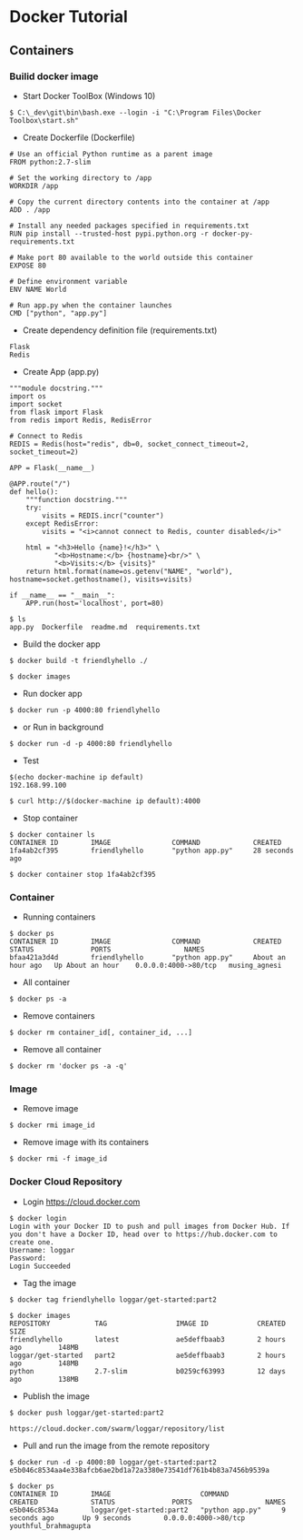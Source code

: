 # Docker Tutorial
## Containers

### Builid docker image

* Start Docker ToolBox (Windows 10)
```
$ C:\_dev\git\bin\bash.exe --login -i "C:\Program Files\Docker Toolbox\start.sh"
```

* Create Dockerfile (Dockerfile)
```
# Use an official Python runtime as a parent image
FROM python:2.7-slim

# Set the working directory to /app
WORKDIR /app

# Copy the current directory contents into the container at /app
ADD . /app

# Install any needed packages specified in requirements.txt
RUN pip install --trusted-host pypi.python.org -r docker-py-requirements.txt

# Make port 80 available to the world outside this container
EXPOSE 80

# Define environment variable
ENV NAME World

# Run app.py when the container launches
CMD ["python", "app.py"]
```

* Create dependency definition file (requirements.txt)
```
Flask
Redis
```

* Create App (app.py)
```
"""module docstring."""
import os
import socket
from flask import Flask
from redis import Redis, RedisError

# Connect to Redis
REDIS = Redis(host="redis", db=0, socket_connect_timeout=2, socket_timeout=2)

APP = Flask(__name__)

@APP.route("/")
def hello():
    """function docstring."""
    try:
        visits = REDIS.incr("counter")
    except RedisError:
        visits = "<i>cannot connect to Redis, counter disabled</i>"

    html = "<h3>Hello {name}!</h3>" \
           "<b>Hostname:</b> {hostname}<br/>" \
           "<b>Visits:</b> {visits}"
    return html.format(name=os.getenv("NAME", "world"), hostname=socket.gethostname(), visits=visits)

if __name__ == "__main__":
    APP.run(host='localhost', port=80)
```

```
$ ls
app.py  Dockerfile  readme.md  requirements.txt
```

* Build the docker app
```
$ docker build -t friendlyhello ./

$ docker images
```

* Run docker app
```
$ docker run -p 4000:80 friendlyhello
```

* or Run in background
```
$ docker run -d -p 4000:80 friendlyhello
```

* Test
```
$(echo docker-machine ip default)
192.168.99.100

$ curl http://$(docker-machine ip default):4000
```

* Stop container
```
$ docker container ls
CONTAINER ID        IMAGE               COMMAND             CREATED
1fa4ab2cf395        friendlyhello       "python app.py"     28 seconds ago

$ docker container stop 1fa4ab2cf395
```

### Container

* Running containers
```
$ docker ps
CONTAINER ID        IMAGE               COMMAND             CREATED             STATUS              PORTS                  NAMES
bfaa421a3d4d        friendlyhello       "python app.py"     About an hour ago   Up About an hour    0.0.0.0:4000->80/tcp   musing_agnesi
```

* All container
```
$ docker ps -a
```

* Remove containers
```
$ docker rm container_id[, container_id, ...]
```

* Remove all container
```
$ docker rm 'docker ps -a -q'
```

### Image

* Remove image
```
$ docker rmi image_id
```

* Remove image with its containers
```
$ docker rmi -f image_id
```

### Docker Cloud Repository

* Login https://cloud.docker.com
```
$ docker login
Login with your Docker ID to push and pull images from Docker Hub. If you don't have a Docker ID, head over to https://hub.docker.com to create one.
Username: loggar
Password:
Login Succeeded
```

* Tag the image
```
$ docker tag friendlyhello loggar/get-started:part2

$ docker images
REPOSITORY           TAG                 IMAGE ID            CREATED             SIZE
friendlyhello        latest              ae5deffbaab3        2 hours ago         148MB
loggar/get-started   part2               ae5deffbaab3        2 hours ago         148MB
python               2.7-slim            b0259cf63993        12 days ago         138MB
```

* Publish the image
```
$ docker push loggar/get-started:part2

https://cloud.docker.com/swarm/loggar/repository/list
```

* Pull and run the image from the remote repository
```
$ docker run -d -p 4000:80 loggar/get-started:part2
e5b046c8534aa4e338afcb6ae2bd1a72a3380e73541df761b4b83a7456b9539a

$ docker ps
CONTAINER ID        IMAGE                      COMMAND             CREATED             STATUS              PORTS                  NAMES
e5b046c8534a        loggar/get-started:part2   "python app.py"     9 seconds ago       Up 9 seconds        0.0.0.0:4000->80/tcp   youthful_brahmagupta
```
